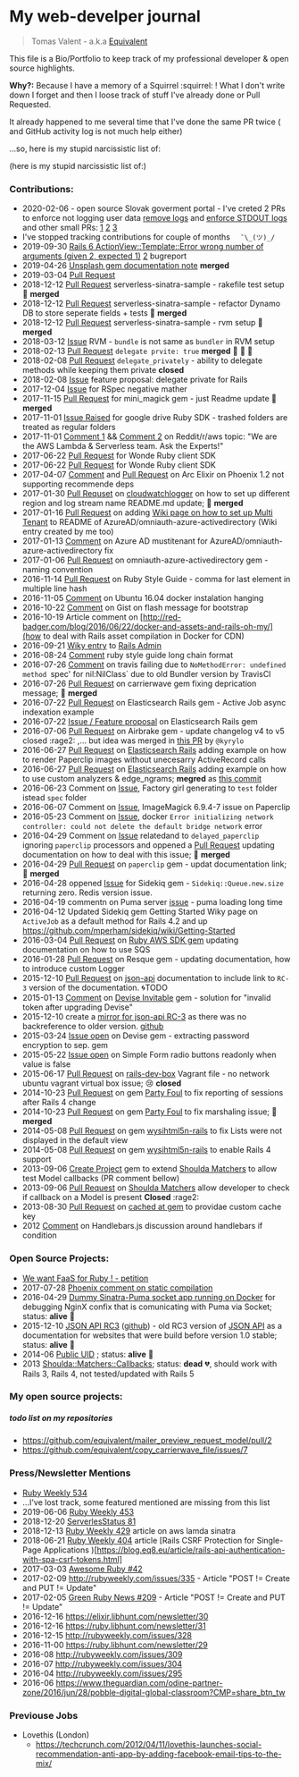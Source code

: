 # My web-develper journal

> Tomas Valent - a.k.a   [Equivalent](https://www.eq8.eu/)

This file is a Bio/Portfolio to keep track of my professional developer &amp; open source highlights.

**Why?:** Because I have a memory of a Squirrel :squirrel: !
What I don't write down I forget and then I loose track of stuff
I've already done or Pull Requested.

It already happened to me several time that I've done the same PR twice
( and GitHub activity log is not much help either)

...so, here is my stupid narcissistic list of:

(here is my stupid narcissistic list of:)

### Contributions:

* 2020-02-06 - open source Slovak goverment portal - I've creted 2 PRs  to enforce not logging user data  [remove logs](https://github.com/slovensko-digital/navody.digital/pull/333) and [enforce STDOUT logs](https://github.com/slovensko-digital/navody.digital/pull/334) and other small PRs: [1](https://github.com/slovensko-digital/navody.digital/pull/335) [2](https://github.com/slovensko-digital/navody.digital/pull/339) [3](https://github.com/slovensko-digital/navody.digital/pull/337)
* I've stopped tracking contributions for couple of months `  ¯\_(ツ)_/`
* 2019-09-30 [Rails 6 ActionView::Template::Error wrong number of arguments (given 2, expected 1)](https://github.com/rspec/rspec-rails/issues/2177) [2](https://github.com/rails/rails/issues/36315) bugreport
* 2019-04-26 [Unsplash gem documentation note](https://github.com/unsplash/unsplash_rb/pull/68) **merged**
* 2019-03-04 [Pull Request](https://github.com/rstacruz/cheatsheets/pull/1030)
* 2018-12-12 [Pull Request](https://github.com/aws-samples/serverless-sinatra-sample/pull/6) serverless-sinatra-sample - rakefile test setup :hamster: **merged** 
* 2018-12-12 [Pull Request](https://github.com/aws-samples/serverless-sinatra-sample/pull/5) serverless-sinatra-sample - refactor Dynamo DB to store seperate fields + tests :hamster: **merged** 
* 2018-12-12 [Pull Request](https://github.com/aws-samples/serverless-sinatra-sample/pull/4) serverless-sinatra-sample - rvm setup :hamster: **merged** 
* 2018-03-12 [Issue](https://github.com/rvm/rvm/issues/4324) RVM -
  `bundle` is not same as `bundler` in RVM setup
* 2018-02-13 [Pull Request](https://github.com/rails/rails/pull/31944)
  `delegate prvite: true` **merged** :hamster: :hamster: :hamster:
* 2018-02-08 [Pull Request](https://github.com/rails/rails/pull/31933) `delegate_privately` - ability to delegate methods while keeping them private **closed**
* 2018-02-08 [Issue](https://github.com/rails/rails/issues/31932) feature proposal: delegate private for Rails
* 2017-12-04 [Issue](https://github.com/rspec/rspec-expectations/issues/1028) for RSpec negative mather 
* 2017-11-15 [Pull Request](https://github.com/minimagick/minimagick/pull/433) for mini_magick gem - just Readme update :hamster: **merged**
* 2017-11-01 [Issue Raised](https://github.com/google/google-api-ruby-client/issues/626) for google drive Ruby SDK - trashed folders are treated as regular folders
* 2017-11-01 [Comment 1](https://www.reddit.com/r/aws/comments/7a5anz/we_are_the_aws_lambda_serverless_team_ask_the/dp779t5/) && [Comment 2](https://www.reddit.com/r/aws/comments/7a5anz/we_are_the_aws_lambda_serverless_team_ask_the/dp77xzl/) on Reddit/r/aws topic: "We are the AWS Lambda & Serverless team. Ask the Experts!" 
* 2017-06-22 [Pull Request](https://github.com/wondeltd/ruby-client/pull/4) for Wonde Ruby client SDK
* 2017-06-22 [Pull Request](https://github.com/wondeltd/ruby-client/pull/3) for Wonde Ruby client SDK
* 2017-04-07 [Comment](https://github.com/stavro/arc/issues/180) and
  [Pull Request](https://github.com/stavro/arc/pull/181) on Arc Elixir
on Phoenix 1.2 not supporting recommende deps
* 2017-01-30 [Pull Requset](https://github.com/amvse/cloudwatchlogger/pull/3) on [cloudwatchlogger](https://github.com/amvse/cloudwatchlogger) on how to set up different region and log stream name README.md update; :hamster: **merged**
* 2017-01-16 [Pull  Request](https://github.com/AzureAD/omniauth-azure-activedirectory/pull/29) on adding [Wiki page on how to set up Multi Tenant](https://github.com/AzureAD/omniauth-azure-activedirectory/wiki/Setup-Multi-tenant) to README of AzureAD/omniauth-azure-activedirectory (Wiki entry created by me too)
* 2017-01-13   [Comment](https://github.com/AzureAD/omniauth-azure-activedirectory/issues/25) on Azure AD mustitenant for AzureAD/omniauth-azure-activedirectory fix
* 2017-01-06 [Pull Request](https://github.com/AzureAD/omniauth-azure-activedirectory/pull/28) on omniauth-azure-activedirectory gem - naming convention
* 2016-11-14 [Pull Request](https://github.com/bbatsov/ruby-style-guide/pull/610) on Ruby Style Guide - comma for last element in multiple line hash
* 2016-11-05 [Comment](https://github.com/docker/docker/issues/23347#issuecomment-258604002) on Ubuntu 16.04 docker instalation hanging
* 2016-10-22 [Comment](https://gist.github.com/roberto/3344628#gistcomment-1903900) on Gist on flash message for bootstrap
* 2016-10-19 Article comment on [http://red-badger.com/blog/2016/06/22/docker-and-assets-and-rails-oh-my/](how to deal with Rails asset compilation in Docker for CDN)
* 2016-09-21 [Wiky entry](https://github.com/sferik/rails_admin/wiki/Orderable-Sortable-Has-And-Belongs-To-Many) to [Rails Admin](https://github.com/sferik/rails_admin)
* 2016-08-24 [Comment](https://github.com/bbatsov/ruby-style-guide/pull/176) ruby style guide long chain format 
* 2016-07-26 [Comment](https://github.com/rubygems/rubygems/issues/1419) on travis failing due to  `NoMethodError: undefined method `spec' for nil:NilClass` due to old Bundler version by TravisCI
* 2016-07-26 [Pull Request](https://github.com/carrierwaveuploader/carrierwave/pull/1989) on carrierwave gem fixing deprication message; :hamster: **merged**
* 2016-07-22 [Pull  Request](https://github.com/elastic/elasticsearch-rails/pull/602) on Elasticsearch Rails gem - Active Job async indexation example
* 2016-07-22 [Issue / Feature proposal](https://github.com/elastic/elasticsearch-rails/issues/601) on Elasticsearch Rails gem
* 2016-07-06 [Pull  Request](https://github.com/airbrake/airbrake/pull/570) on Airbrake gem - update changelog v4 to v5 closed :rage2: ,... but idea was merged in [this PR](https://github.com/airbrake/airbrake/pull/576) by `@kyrylo` 
* 2016-06-27 [Pull Request](https://github.com/elastic/elasticsearch-rails/pull/583) on [Elasticsearch Rails](https://github.com/elastic/elasticsearch-rails) adding example on how to render Paperclip images without unecesarry ActiveRecord calls
* 2016-06-27 [Pull Request](https://github.com/elastic/elasticsearch-rails/pull/582/files) on [Elasticsearch Rails](https://github.com/elastic/elasticsearch-rails) adding example on how to use custom analyzers & edge_ngrams; **megred** as [this commit](https://github.com/elastic/elasticsearch-rails/commit/f8df53aedfd37ab83cb19abfccaaa71b34018e22)
* 2016-06-23 Comment on  [Issue](https://github.com/thoughtbot/factory_girl_rails/issues/88), Factory girl generating to `test` folder istead `spec` folder
* 2016-06-07 Comment on  [Issue](https://github.com/thoughtbot/paperclip/issues/2223), ImageMagick 6.9.4-7 issue on Paperclip
* 2016-05-23 Comment on  [Issue](https://github.com/docker/docker/issues/18283), docker `Error initializing network controller: could not delete the default bridge network` error
* 2016-04-29 Comment on [Issue](https://github.com/jrgifford/delayed_paperclip/pull/177) 
relatedand to `delayed_paperclip` ignoring `paperclip` processors and oppened
a [Pull Request](https://github.com/jrgifford/delayed_paperclip/pull/177) updating documentation
on how to deal with this issue; :hamster: **merged** 
* 2016-04-29 [Pull Request](https://github.com/thoughtbot/paperclip/pull/2181) on `paperclip` gem -
updat documentation link; :hamster: **merged** 
* 2016-04-28 oppened [Issue](https://github.com/mperham/sidekiq/issues/2952) for Sidekiq gem - `Sidekiq::Queue.new.size` returning zero. Redis version issue.
* 2016-04-19 commentn on Puma server [issue](https://github.com/puma/puma/issues/961) - puma loading long time
* 2016-04-12 Updated Sidekiq gem Getting Started Wiky page on `ActiveJob` as a default method for Rails 4.2 and up https://github.com/mperham/sidekiq/wiki/Getting-Started
* 2016-03-04 [Pull Request](https://github.com/aws/aws-sdk-ruby/pull/1122) on [Ruby AWS SDK gem](https://github.com/aws/aws-sdk-ruby) updating documentation on how to use SQS 
* 2016-01-28 [Pull Request](https://github.com/resque/resque/pull/1399) on Resque gem - updating documentation, how to introduce custom Logger
* 2015-12-10 [Pull Request](https://github.com/json-api/json-api/pull/876) on [json-api](http://jsonapi.org/) documentation to include link to `RC-3` version of the documentation. :cyclone:TODO
* 2015-01-13 [Comment](https://github.com/scambra/devise_invitable/issues/402#issuecomment-127408132) on [Devise Invitable](https://github.com/scambra/devise_invitable) gem - solution for "invalid token after upgrading Devise"
* 2015-12-10 create a [mirror for json-api RC-3](http://jsonapi-rc3.herokuapp.com/) as there was no backreference to older version. [github](https://github.com/equivalent/json-api-RC3)
* 2015-03-24  [Issue open](https://github.com/plataformatec/devise/issues/3534#issuecomment-85485913) on Devise gem - extracting password encryption to sep. gem
* 2015-05-22 [Issue open](https://github.com/plataformatec/simple_form/issues/1257#issuecomment-104665063) on  Simple Form radio buttons readonly when value is false
* 2015-06-17 [Pull  Request](https://github.com/rails/rails-dev-box/pull/106) on [rails-dev-box](https://github.com/rails/rails-dev-box) Vagrant file - no network ubuntu vagrant virtual box issue; :cry: **closed**
* 2014-10-23 [Pull Request](https://github.com/DockYard/party_foul/pull/113) on gem [Party Foul](https://github.com/DockYard/party_foul)   to fix reporting of sessions after  Rails 4 change
* 2014-10-23 [Pull Request](https://github.com/DockYard/party_foul/pull/112) on gem [Party Foul](https://github.com/DockYard/party_foul) to fix marshaling issue; :hamster: **merged** 
* 2014-05-08 [Pull Request](https://github.com/zohararad/wysihtml5n-rails/pull/5) on gem [wysihtml5n-rails](https://github.com/zohararad/wysihtml5n-rails) to fix Lists were not displayed in the default view
* 2014-05-08 [Pull Request](https://github.com/zohararad/wysihtml5n-rails/pull/4) on gem [wysihtml5n-rails](https://github.com/zohararad/wysihtml5n-rails) to enable Rails 4 support
* 2013-09-06  [Create Project](https://github.com/equivalent/shoulda-matchers-callbacks) gem to extend [Shoulda Matchers](https://github.com/thoughtbot/shoulda-matchers) to allow test Model callbacks (PR comment bellow)
* 2013-09-06 [Pull Request](https://github.com/thoughtbot/shoulda-matchers/pull/353#issuecomment-23949653) on [Shoulda Matchers](https://github.com/thoughtbot/shoulda-matchers) allow developer to check if callback on a Model is present  **Closed** :rage2:
* 2013-08-30 [Pull Request](https://github.com/delwyn/cached_at/pull/3)
on [cached at gem](https://github.com/delwyn/cached_at) to providae
custom cache key
* 2012 [Comment](https://github.com/wycats/handlebars.js/issues/206#issuecomment-10183603) on Handlebars.js discussion around handlebars if condition


### Open Source Projects:

* [We want FaaS for Ruby ! - petition](https://www.serverless-ruby.org/)
* 2017-07-28 [Phoenix comment on static compilation](https://github.com/phoenixframework/phoenix/issues/2413)
* 2016-04-29 [Dummy Sinatra-Puma socket app running on Docker](https://github.com/equivalent/dummy-sinatra-puma-socket-docker-app) for debugging NginX confix that is comunicating with Puma via Socket; status: **alive** :green_heart:
* 2015-12-10 [JSON API RC3](http://jsonapi-rc3.herokuapp.com/) ([github](https://github.com/equivalent/json-api-RC3)) - old RC3 version of [JSON API](http://jsonapi.org/) as a documentation for websites that were build before version 1.0 stable; status: **alive** :green_heart:
* 2014-06 [Public UID](https://github.com/equivalent/public_uid) ; status: **alive** :green_heart:
* 2013 [Shoulda::Matchers::Callbacks](https://github.com/equivalent/shoulda-matchers-callbacks); status: **dead** :broken_heart:, should work with Rails 3, Rails 4, not tested/updated with Rails 5


### My open source projects:

##### todo list on my repositories 

* https://github.com/equivalent/mailer_preview_request_model/pull/2
* https://github.com/equivalent/copy_carrierwave_file/issues/7

### Press/Newsletter Mentions

* [Ruby Weekly 534](https://rubyweekly.com/issues/534)
* ...I've lost track, some featured mentioned are missing from this list 
* 2019-06-06 [Ruby Weekly 453](https://rubyweekly.com/issues/453)
* 2018-12-20 [ServerlesStatus 81](https://serverless.email/issues/81)
* 2018-12-13 [Ruby Weekly 429](https://rubyweekly.com/issues/429)  article on aws lamda sinatra
* 2018-06-21 [Ruby Weekly 404](https://rubyweekly.com/issues/404) article [Rails CSRF Protection for Single-Page Applications )[https://blog.eq8.eu/article/rails-api-authentication-with-spa-csrf-tokens.html]
* 2017-03-03 [Awesome Ruby #42](https://ruby.libhunt.com/newsletter/42)
* 2017-02-09 http://rubyweekly.com/issues/335 - Article "POST != Create and PUT != Update"
* 2017-02-05 [Green Ruby News #209](http://greenruby.org/grn-209.html) - Article "POST != Create and PUT != Update"
* 2016-12-16 https://elixir.libhunt.com/newsletter/30
* 2016-12-16 https://ruby.libhunt.com/newsletter/31
* 2016-12-15 http://rubyweekly.com/issues/328
* 2016-11-00 https://ruby.libhunt.com/newsletter/29
* 2016-08 http://rubyweekly.com/issues/309
* 2016-07 http://rubyweekly.com/issues/304
* 2016-04 http://rubyweekly.com/issues/295
* 2016-06 https://www.theguardian.com/odine-partner-zone/2016/jun/28/pobble-digital-global-classroom?CMP=share_btn_tw


### Previouse Jobs

* Lovethis (London)
  * https://techcrunch.com/2012/04/11/lovethis-launches-social-recommendation-anti-app-by-adding-facebook-email-tips-to-the-mix/
